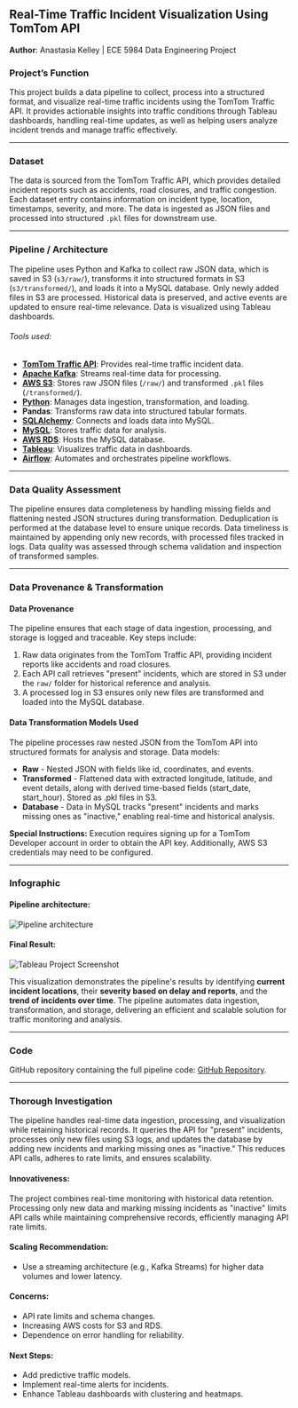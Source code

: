 

## **Real-Time Traffic Incident Visualization Using TomTom API**
**Author**: Anastasia Kelley | ECE 5984 Data Engineering Project

### **Project’s Function**

This project builds a data pipeline to collect, process into a structured format, and visualize real-time traffic incidents using the TomTom Traffic API. It provides actionable insights into traffic conditions through Tableau dashboards, handling real-time updates, as well as helping users analyze incident trends and manage traffic effectively.

---
### **Dataset**

The data is sourced from the TomTom Traffic API, which provides detailed incident reports such as accidents, road closures, and traffic congestion. Each dataset entry contains information on incident type, location, timestamps, severity, and more. The data is ingested as JSON files and processed into structured `.pkl` files for downstream use.

---

### **Pipeline / Architecture**

The pipeline uses Python and Kafka to collect raw JSON data, which is saved in S3 (`s3/raw/`), transforms it into structured formats in S3 (`s3/transformed/`), and loads it into a MySQL database. Only newly added files in S3 are processed. Historical data is preserved, and active events are updated to ensure real-time relevance. Data is visualized using Tableau dashboards.

###### Tools used:
- **[TomTom Traffic API](https://developer.tomtom.com/traffic-api/api-explorer)**: Provides real-time traffic incident data.
- **[Apache Kafka](https://kafka.apache.org/)**: Streams real-time data for processing.
- **[AWS S3](https://aws.amazon.com/s3/)**: Stores raw JSON files (`/raw/`) and transformed `.pkl` files (`/transformed/`).
- **[Python](https://www.python.org/)**: Manages data ingestion, transformation, and loading.
- **Pandas**: Transforms raw data into structured tabular formats.
- **[SQLAlchemy](https://www.sqlalchemy.org/)**: Connects and loads data into MySQL.
- **[MySQL](https://www.mysql.com/)**: Stores traffic data for analysis.
- **[AWS RDS](https://aws.amazon.com/rds/)**: Hosts the MySQL database.
- **[Tableau](https://www.tableau.com/)**: Visualizes traffic data in dashboards.
- **[Airflow](https://airflow.apache.org/)**: Automates and orchestrates pipeline workflows.

---

### **Data Quality Assessment**

The pipeline ensures data completeness by handling missing fields and flattening nested JSON structures during transformation. Deduplication is performed at the database level to ensure unique records. Data timeliness is maintained by appending only new records, with processed files tracked in logs. Data quality was assessed through schema validation and inspection of transformed samples.

---
### **Data Provenance & Transformation**

#### **Data Provenance**

The pipeline ensures that each stage of data ingestion, processing, and storage is logged and traceable. Key steps include:

1. Raw data originates from the TomTom Traffic API, providing incident reports like accidents and road closures.
2. Each API call retrieves "present" incidents, which are stored in S3 under the `raw/` folder for historical reference and analysis.
3. A processed log in S3 ensures only new files are transformed and loaded into the MySQL database.

#### **Data Transformation Models Used**

The pipeline processes raw nested JSON from the TomTom API into structured formats for analysis and storage. Data models:

* **Raw** - Nested JSON with fields like id, coordinates, and events.
* **Transformed** - Flattened data with extracted longitude, latitude, and event details, along with derived time-based fields (start_date, start_hour). Stored as .pkl files in S3.
* **Database** -  Data in MySQL tracks "present" incidents and marks missing ones as "inactive," enabling real-time and historical analysis.

**Special Instructions:** Execution requires signing up for a TomTom Developer account in order to obtain the API key. Additionally, AWS S3 credentials may need to be configured.

---

### **Infographic**
#### Pipeline architecture:
![Pipeline architecture](https://github.com/user-attachments/assets/d7f0fd19-ffc1-4217-b964-8689b78958a1)

#### Final Result:
![Tableau Project Screenshot](https://github.com/user-attachments/assets/c6b10a44-4be8-4a67-84de-687432091d13)

This visualization demonstrates the pipeline's results by identifying **current incident locations**, their **severity based on delay and reports**, and the **trend of incidents over time**. The pipeline automates data ingestion, transformation, and storage, delivering an efficient and scalable solution for traffic monitoring and analysis.

---

### **Code**

GitHub repository containing the full pipeline code: [GitHub Repository](https://github.com/ana-kelley/DataEngineeringProject).

---

### **Thorough Investigation**

The pipeline handles real-time data ingestion, processing, and visualization while retaining historical records. It queries the API for "present" incidents, processes only new files using S3 logs, and updates the database by adding new incidents and marking missing ones as "inactive." This reduces API calls, adheres to rate limits, and ensures scalability.

#### **Innovativeness**:  
The project combines real-time monitoring with historical data retention. Processing only new data and marking missing incidents as "inactive" limits API calls while maintaining comprehensive records, efficiently managing API rate limits.

#### **Scaling Recommendation**:

- Use a streaming architecture (e.g., Kafka Streams) for higher data volumes and lower latency.

#### **Concerns**:

- API rate limits and schema changes.
- Increasing AWS costs for S3 and RDS.
- Dependence on error handling for reliability.

#### **Next Steps**:

- Add predictive traffic models.
- Implement real-time alerts for incidents.
- Enhance Tableau dashboards with clustering and heatmaps.
